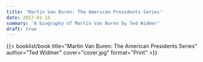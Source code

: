 ```yaml
---
title: 'Martin Van Buren: The American Presidents Series'
date: 2017-01-15
summary: 'A biography of Martin Van Buren by Ted Widmer'
draft: true
---
```


{{< booklist/book
title="Martin Van Buren: The American Presidents Series"
author="Ted Widmer"
cover="cover.jpg"
format="Print" >}}
